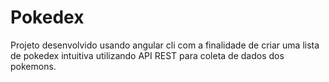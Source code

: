 # Pokedex

Projeto desenvolvido usando angular cli com a finalidade de criar uma lista de pokedex intuitiva utilizando API REST para coleta de dados dos pokemons.
